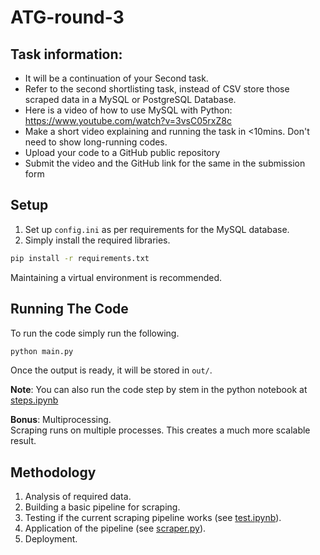 # ATG-round-3

## Task information:
- It will be a continuation of your Second task.
- Refer to the second shortlisting task, instead of CSV store those scraped data in a MySQL or PostgreSQL Database.
- Here is a video of how to use MySQL with Python:  https://www.youtube.com/watch?v=3vsC05rxZ8c
- Make a short video explaining and running the task in <10mins. Don't need to show long-running codes.
- Upload your code to a GitHub public repository
- Submit the video and the GitHub link for the same in the submission form

## Setup
1. Set up `config.ini` as per requirements for the MySQL database.
2. Simply install the required libraries.  
```bash
pip install -r requirements.txt
```  
Maintaining a virtual environment is recommended.

## Running The Code
To run the code simply run the following.
```bash
python main.py
```
Once the output is ready, it will be stored in `out/`.

**Note**: You can also run the code step by stem in the python notebook at [steps.ipynb](steps.ipynb)


**Bonus**: Multiprocessing.  
Scraping runs on multiple processes. This creates a much more scalable result.

## Methodology
1. Analysis of required data.
2. Building a basic pipeline for scraping.
3. Testing if the current scraping pipeline works (see [test.ipynb](test.ipynb)).
4. Application of the pipeline (see [scraper.py](scraper.py)).
5. Deployment.